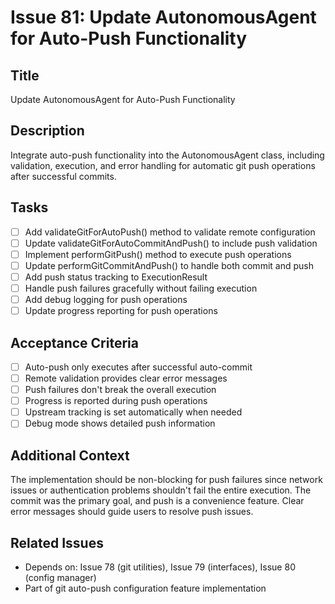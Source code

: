 # Issue 81: Update AutonomousAgent for Auto-Push Functionality

## Title
Update AutonomousAgent for Auto-Push Functionality

## Description
Integrate auto-push functionality into the AutonomousAgent class, including validation, execution, and error handling for automatic git push operations after successful commits.

## Tasks
- [ ] Add validateGitForAutoPush() method to validate remote configuration
- [ ] Update validateGitForAutoCommitAndPush() to include push validation
- [ ] Implement performGitPush() method to execute push operations
- [ ] Update performGitCommitAndPush() to handle both commit and push
- [ ] Add push status tracking to ExecutionResult
- [ ] Handle push failures gracefully without failing execution
- [ ] Add debug logging for push operations
- [ ] Update progress reporting for push operations

## Acceptance Criteria
- [ ] Auto-push only executes after successful auto-commit
- [ ] Remote validation provides clear error messages
- [ ] Push failures don't break the overall execution
- [ ] Progress is reported during push operations
- [ ] Upstream tracking is set automatically when needed
- [ ] Debug mode shows detailed push information

## Additional Context
The implementation should be non-blocking for push failures since network issues or authentication problems shouldn't fail the entire execution. The commit was the primary goal, and push is a convenience feature. Clear error messages should guide users to resolve push issues.

## Related Issues
- Depends on: Issue 78 (git utilities), Issue 79 (interfaces), Issue 80 (config manager)
- Part of git auto-push configuration feature implementation